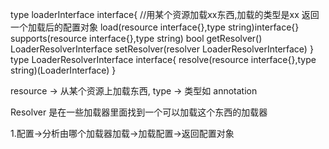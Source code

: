 type loaderInterface interface{
   //用某个资源加载xx东西,加载的类型是xx 返回一个加载后的配置对象
   load(resource interface{},type string)interface{}
   supports(resource interface{},type string) bool
   getResolver() LoaderResolverInterface
   setResolver(resolver LoaderResolverInterface)
}
type LoaderResolverInterface interface{
  resolve(resource interface{},type string)(LoaderInterface)
}

resource -> 从某个资源上加载东西,
type -> 类型如 annotation

Resolver 是在一些加载器里面找到一个可以加载这个东西的加载器

1.配置->分析由哪个加载器加载->加载配置->返回配置对象